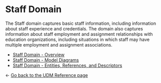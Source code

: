 # Staff Domain

The Staff domain captures basic staff information, including information about
staff experience and credentials. The domain also captures information about
staff employment and assignment relationships with education organizations,
including situations in which staff may have multiple employment and assignment
associations.

* [Staff Domain - Overview](./overview.md)
* [Staff Domain - Model Diagrams](./diagrams.md)
* [Staff Domain - Entities, References, and
  Descriptors](./entities-references-and-descriptors.md)

← [Go back to the UDM Reference page](../readme.md)
